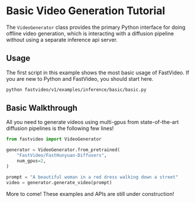 # Basic Video Generation Tutorial
The `VideoGenerator` class provides the primary Python interface for doing offline video generation, which is interacting with a diffusion pipeline without using a separate inference api server.


## Usage
The first script in this example shows the most basic usage of FastVideo. If you are new to Python and FastVideo, you should start here.

```bash
python fastvideo/v1/examples/inference/basic/basic.py
```

## Basic Walkthrough

All you need to generate videos using multi-gpus from state-of-the-art diffusion pipelines is the following few lines! 

```python
from fastvideo import VideoGenerator

generator = VideoGenerator.from_pretrained(
    "FastVideo/FastHunyuan-Diffusers",
    num_gpus=2,
)

prompt = "A beautiful woman in a red dress walking down a street"
video = generator.generate_video(prompt)
```

More to come! These examples and APIs are still under construction!